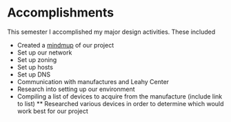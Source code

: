 # Accomplishments

This semester I accomplished my major design activities.  These included

* Created a [mindmup](mindmup.md) of our project 
* Set up our network
* Set up zoning
* Set up hosts
* Set up DNS
* Communication with manufactures and Leahy Center
* Research into setting up our environment
* Compiling a list of devices to acquire from the manufacture (include link to list)
** Researched various devices in order to determine which would work best for our project
